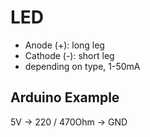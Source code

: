 # LED

- Anode (+): long leg
- Cathode (-): short leg
- depending on type, 1-50mA

## Arduino Example

5V -> 220 / 470Ohm -> GND
